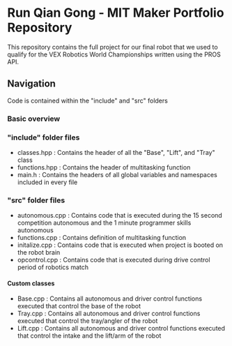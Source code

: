 # Run Qian Gong - MIT Maker Portfolio Repository 

This repository contains the full project for our final robot that we used to qualify for the VEX Robotics World Championships written using the PROS API.

## Navigation
Code is contained within the "include" and "src" folders

### Basic overview
### "include" folder files
- classes.hpp : Contains the header of all the "Base", "Lift", and "Tray" class
- functions.hpp : Contains the header of multitasking function
- main.h : Contains the headers of all global variables and namespaces included in every file

### "src" folder files
- autonomous.cpp : Contains code that is executed during the 15 second competition autonomous and the 1 minute programmer skills autonomous
- functions.cpp : Contains definition of multitasking function
- initalize.cpp : Contains code that is executed when project is booted on the robot brain
- opcontrol.cpp : Contains code that is executed during drive control period of robotics match

#### Custom classes
- Base.cpp : Contains all autonomous and driver control functions executed that control the base of the robot
- Tray.cpp : Contains all autonomous and driver control functions executed that control the tray/angler of the robot
- Lift.cpp : Contains all autonomous and driver control functions executed that control the intake and the lift/arm of the robot
